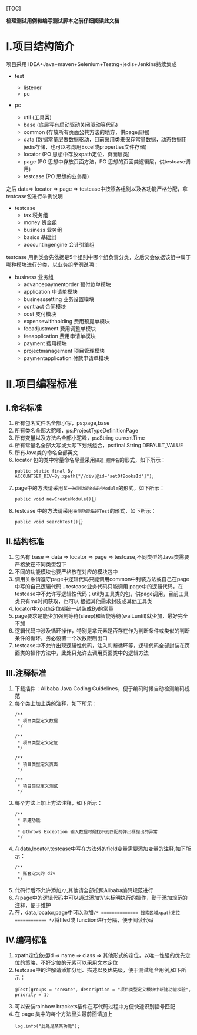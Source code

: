 [TOC]

**梳理测试用例和编写测试脚本之前仔细阅读此文档**
# I.项目结构简介
项目采用 IDEA+Java+maven+Selenium+Testng+jedis+Jenkins持续集成
- test
  - listener
  - pc
  
  
- pc
  - util (工具类)
  - base (底层写有启动驱动关闭驱动等代码)
  - common (存放所有页面公共方法的地方，供page调用)
  - data (数据常量层做数据驱动，目前采用类来保存常量数据，动态数据用jedis存储，也可以考虑用Excel或properties文件存储)
  - locator (PO 思想中存放xpath定位，页面层类)
  - page (PO 思想中存放页面方法，PO 思想的页面类逻辑层，供testcase调用)
  - testcase (PO 思想的业务层)
  
之后 data=> locator => page => testcase中按照各组别以及各功能严格分配，拿testcase包进行举例说明
- testcase
  - tax 税务组
  - money 资金组
  - business 业务组
  - basics 基础组
  - accountingengine 会计引擎组
  
testcase 用例类会先依据是5个组别中哪个组负责分类，之后又会依据该组中属于哪种模块进行分类，以业务组举例说明：

- business 业务组
  - advancepaymentorder 预付款单模块
  - application 申请单模块
  - businesssetting 业务设置模块
  - contract 合同模块
  - cost 支付模块
  - expensewithholding 费用预提单模块
  - feeadjustment 费用调整单模块
  - feeapplication 费用申请单模块
  - payment 费用模块
  - projectmanagement 项目管理模块
  - paymentapplication 付款申请单模块
  
# II.项目编程标准
## I.命名标准
1. 所有包名文件名全部小写，ps:page,base
2. 所有类名全部大驼峰，ps:ProjectTypeDefinitionPage
3. 所有变量以及方法名全部小驼峰，ps:String currentTime
4. 所有常量名全部大写或大写下划线组合，ps:final String DEFAULT_VALUE
5. 所有Java类的命名全部英文
6. locator 包的类中常量命名尽量采用`描述_控件名`的形式，如下所示：
    ```aidl
    public static final By ACCOUNTSET_DIV=By.xpath("//div[@id='setOfBooksId']");
    ```
7. page中的方法请采用`某一被测功能的描述Module`的形式，如下所示：
    ```aidl
    public void newCreateModule(){}
    ```
8. testcase 中的方法请采用`被测功能描述Test`的形式，如下所示：
    ```aidl
    public void searchTest(){}
    ```
    
## II.结构标准
1. 包名有 base => data => locator => page => testcase,不同类型的Java类需要严格放在不同类型包下
2. 不同的功能模块也要严格放在对应的模块包中
3. 调用关系请遵守page中逻辑代码只能调用common中封装方法或自己在page中写的自己逻辑代码；testcase业务代码只能调用
page中的逻辑代码，在testcase中不允许写逻辑性代码；util为工具类的包，供page调用，目前工具类只有ms时间获取，也可以
根据其他需求封装成其他工具类
4. locator中xpath定位都统一封装成By的常量
5. page要求是能少加强制等待(sleep)和智能等待(wait.until)就少加，最好完全不加
6. 逻辑代码中涉及循环操作，特别是拿元素是否存在作为判断条件或类似的判断条件的循环，务必设置一个次数限制出口
7. testcase中不允许出现逻辑性代码，注入判断循环等，逻辑代码全部封装在页面类的操作方法中，此处只允许去调用页面类中的逻辑方法

## III.注释标准
1. 下载插件：Alibaba Java Coding Guidelines，便于编码时候自动检测编码规范
2. 每个类上加上类的注释，如下所示：
    ```aidl
    /**
     * 项目类型定义数据
     */
    ```
    ```aidl
    /**
     * 项目类型定义定位
     */
    ```
    ```aidl
    /**
     * 项目类型定义页面
     */
    ```
    ```aidl
    /**
     * 项目类型定义测试
     */
    ```
3. 每个方法上加上方法注释，如下所示：
    ```aidl
    /**
     * 新建功能
     *
     * @throws Exception 输入数据时候找不到匹配的弹出框抛出的异常
     */
    ```
4. 在data,locator,testcase中写在方法外的field变量需要添加变量的注释,如下所示：
    ```aidl
    /**
     * 账套定义的 div
     */
    ```
5. 代码行后不允许添加`//`,其他请全部按照Alibaba编码规范进行
6. 在page中的逻辑代码中可以通过添加‘//’来标明执行的操作，勤于添加规范的注释，便于维护
7. 在，data,locator,page中可以添加`/* ============== 搜索区域xpath定位 ============ */`将filed或
function进行分隔，便于阅读代码

## IV.编码标准
1. xpath定位依据id => name => class => 其他形式的定位，以唯一性强的优先定位的策略，不好定位的元素可以采用文本定位
2. testcase中的注解请添加分组、描述以及优先级，便于测试组合用例,如下所示：
    ```aidl
    @Test(groups = "create", description = "项目类型定义模块中新建功能校验", priority = 1)
    ```
3. 可以安装rainbow brackets插件在写代码过程中方便快速识别括号匹配
4. 在 page 类中的每个方法里头最前面请加上
   ```aidl
   log.info("此处是某某功能");
   ```
